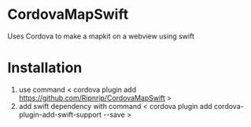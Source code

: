 # CordovaMapSwift
Uses Cordova to make a mapkit on a webview using swift

# Installation
1. use command < cordova plugin add https://github.com/Ripnrip/CordovaMapSwift >
2. add swift dependency with command < cordova plugin add cordova-plugin-add-swift-support --save >
